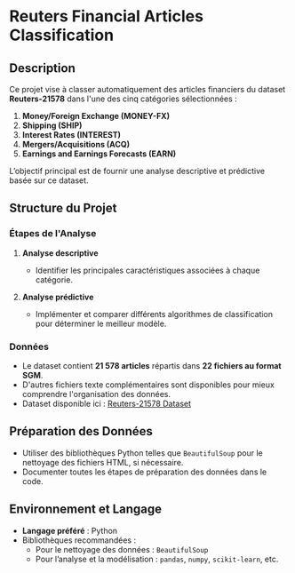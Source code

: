 # Reuters Financial Articles Classification

## Description  

Ce projet vise à classer automatiquement des articles financiers du dataset **Reuters-21578** dans l'une des cinq catégories sélectionnées :  
1. **Money/Foreign Exchange (MONEY-FX)**  
2. **Shipping (SHIP)**  
3. **Interest Rates (INTEREST)**  
4. **Mergers/Acquisitions (ACQ)**  
5. **Earnings and Earnings Forecasts (EARN)**  

L’objectif principal est de fournir une analyse descriptive et prédictive basée sur ce dataset.  

## Structure du Projet  

### Étapes de l'Analyse  

1. **Analyse descriptive**  
   - Identifier les principales caractéristiques associées à chaque catégorie.  

2. **Analyse prédictive**  
   - Implémenter et comparer différents algorithmes de classification pour déterminer le meilleur modèle.  

### Données  

- Le dataset contient **21 578 articles** répartis dans **22 fichiers au format SGM**.  
- D'autres fichiers texte complémentaires sont disponibles pour mieux comprendre l'organisation des données.  
- Dataset disponible ici : [Reuters-21578 Dataset](https://archive.ics.uci.edu/ml/machine-learning-databases/reuters21578-mld/reuters21578.tar.gz)  

## Préparation des Données  

- Utiliser des bibliothèques Python telles que `BeautifulSoup` pour le nettoyage des fichiers HTML, si nécessaire.  
- Documenter toutes les étapes de préparation des données dans le code.  

## Environnement et Langage  

- **Langage préféré** : Python  
- Bibliothèques recommandées :  
  - Pour le nettoyage des données : `BeautifulSoup`  
  - Pour l’analyse et la modélisation : `pandas`, `numpy`, `scikit-learn`, etc.  